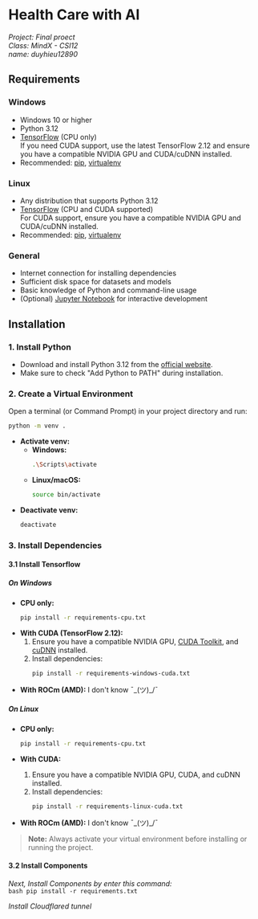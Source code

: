 # Health Care with AI

*Project: Final proect*  
*Class: MindX - CSI12*  
*name: duyhieu12890*

## Requirements

### Windows
- Windows 10 or higher
- Python 3.12
- [TensorFlow](https://www.tensorflow.org/install) (CPU only)  
    If you need CUDA support, use the latest TensorFlow 2.12 and ensure you have a compatible NVIDIA GPU and CUDA/cuDNN installed.
- Recommended: [pip](https://pip.pypa.io/en/stable/), [virtualenv](https://virtualenv.pypa.io/en/latest/)

### Linux
- Any distribution that supports Python 3.12
- [TensorFlow](https://www.tensorflow.org/install) (CPU and CUDA supported)  
    For CUDA support, ensure you have a compatible NVIDIA GPU and CUDA/cuDNN installed.
- Recommended: [pip](https://pip.pypa.io/en/stable/), [virtualenv](https://virtualenv.pypa.io/en/latest/)

### General
- Internet connection for installing dependencies
- Sufficient disk space for datasets and models
- Basic knowledge of Python and command-line usage
- (Optional) [Jupyter Notebook](https://jupyter.org/) for interactive development

## Installation

### 1. Install Python

- Download and install Python 3.12 from the [official website](https://www.python.org/downloads/).
- Make sure to check "Add Python to PATH" during installation.

### 2. Create a Virtual Environment

Open a terminal (or Command Prompt) in your project directory and run:

```bash
python -m venv .
```

- **Activate venv:**
    - **Windows:**  
        ```bash
        .\Scripts\activate
        ```
    - **Linux/macOS:**  
        ```bash
        source bin/activate
        ```
- **Deactivate venv:**  
    ```bash
    deactivate
    ```

### 3. Install Dependencies

#### 3.1 Install Tensorflow

##### On Windows

- **CPU only:**
    ```bash
    pip install -r requirements-cpu.txt
    ```
- **With CUDA (TensorFlow 2.12):**
    1. Ensure you have a compatible NVIDIA GPU, [CUDA Toolkit](https://developer.nvidia.com/cuda-toolkit), and [cuDNN](https://developer.nvidia.com/cudnn) installed.
    2. Install dependencies:
         ```bash
         pip install -r requirements-windows-cuda.txt
         ```
- **With ROCm (AMD):**
    I don't know ¯\_(ツ)_/¯

##### On Linux

- **CPU only:**
    ```bash
    pip install -r requirements-cpu.txt
    ```
- **With CUDA:**
    1. Ensure you have a compatible NVIDIA GPU, CUDA, and cuDNN installed.
    2. Install dependencies:
         ```bash
         pip install -r requirements-linux-cuda.txt
         ```

- **With ROCm (AMD):**
    I don't know ¯\_(ツ)_/¯

> **Note:** Always activate your virtual environment before installing or running the project.

#### 3.2 Install Components

*Next, Install Components by enter this command:*  
    ```bash
        pip install -r requirements.txt
    ```

*Install Cloudflared tunnel*
    